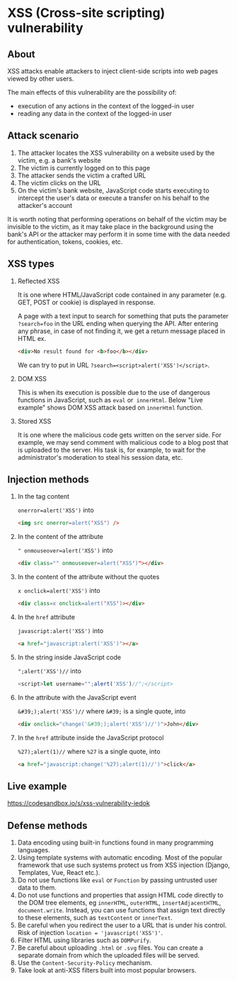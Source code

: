 # XSS (Cross-site scripting) vulnerability

## About

XSS attacks enable attackers to inject client-side scripts into web pages viewed by other users.

The main effects of this vulnerability are the possibility of:

- execution of any actions in the context of the logged-in user
- reading any data in the context of the logged-in user

## Attack scenario

1. The attacker locates the XSS vulnerability on a website used by the victim, e.g. a bank's website
2. The victim is currently logged on to this page
3. The attacker sends the victim a crafted URL
4. The victim clicks on the URL
5. On the victim's bank website, JavaScript code starts executing to intercept the user's data or execute a transfer on his behalf to the attacker's account

It is worth noting that performing operations on behalf of the victim may be invisible to the victim, as it may take place in the background using the bank's API or the attacker may perform it in some time with the data needed for authentication, tokens, cookies, etc.

## XSS types

1. Reflected XSS

   It is one where HTML/JavaScript code contained in any parameter (e.g. GET, POST or cookie) is displayed in response.

   A page with a text input to search for something that puts the parameter `?search=foo` in the URL ending when querying the API. After entering any phrase, in case of not finding it, we get a return message placed in HTML ex.

   ```html
   <div>No result found for <b>foo</b></div>
   ```

   We can try to put in URL `?search=<script>alert('XSS')</script>`.

2. DOM XSS

   This is when its execution is possible due to the use of dangerous functions in JavaScript, such as `eval` or` innerHtml`. Below "Live example" shows DOM XSS attack based on `innerHtml` function.

3. Stored XSS

   It is one where the malicious code gets written on the server side. For example, we may send comment with malicious code to a blog post that is uploaded to the server. His task is, for example, to wait for the administrator's moderation to steal his session data, etc.

## Injection methods

1.  In the tag content

    `onerror=alert('XSS')` into

    ```html
    <img src onerror=alert('XSS') />
    ```

2.  In the content of the attribute

    `" onmouseover=alert('XSS')` into

    ```html
    <div class="" onmouseover=alert('XSS')"></div>
    ```

3.  In the content of the attribute without the quotes

    `x onclick=alert('XSS')` into

    ```html
    <div class=x onclick=alert('XSS')></div>
    ```

4.  In the `href` attribute

    `javascript:alert('XSS')` into

    ```html
    <a href="javascript:alert('XSS')"></a>
    ```

5.  In the string inside JavaScript code

    `";alert('XSS')//` into

    ```js
    <script>let username="";alert('XSS')//";</script>
    ```

6.  In the attribute with the JavaScript event

    `&#39;);alert('XSS')//` where `&#39;` is a single quote, into

    ```html
    <div onclick="change('&#39;);alert('XSS')//')">John</div>
    ```

7.  In the `href` attribute inside the JavaScript protocol

    `%27);alert(1)//` where `%27` is a single quote, into

    ```html
    <a href="javascript:change('%27);alert(1)//')">click</a>
    ```

## Live example

https://codesandbox.io/s/xss-vulnerability-iedok

## Defense methods

1. Data encoding using built-in functions found in many programming languages.
2. Using template systems with automatic encoding. Most of the popular framework that use such systems protect us from XSS injection (Django, Templates, Vue, React etc.).
3. Do not use functions like `eval` or `Function` by passing untrusted user data to them.
4. Do not use functions and properties that assign HTML code directly to the DOM tree elements, eg `innerHTML`, `outerHTML`, `insertAdjacentHTML`, `document.write`. Instead, you can use functions that assign text directly to these elements, such as `textContent` or `innerText`.
5. Be careful when you redirect the user to a URL that is under his control. Risk of injection `location = 'javascript('XSS')'`.
6. Filter HTML using libraries such as `DOMPurify`.
7. Be careful about uploading `.html` or `.svg` files. You can create a separate domain from which the uploaded files will be served.
8. Use the `Content-Security-Policy` mechanism.
9. Take look at anti-XSS filters built into most popular browsers.
